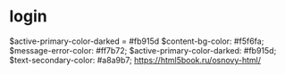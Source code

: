 # login

$active-primary-color-darked =  #fb915d
$content-bg-color: #f5f6fa;
$message-error-color: #ff7b72;
$active-primary-color-darked: #fb915d;
$text-secondary-color: #a8a9b7;
https://html5book.ru/osnovy-html/
